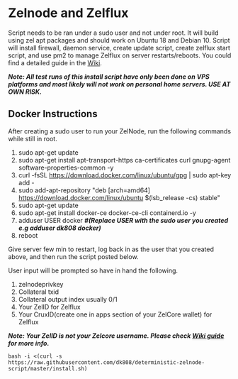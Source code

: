 # Zelnode and Zelflux
Script needs to be ran under a sudo user and not under root. It will build using zel apt packages and should work on Ubuntu 18 and Debian 10. Script will install firewall, daemon service, create update script, create zelflux start script, and use pm2 to manage Zelflux on server restarts/reboots. You could find a detailed guide in the [Wiki](https://github.com/dk808/deterministic-zelnode-script/wiki).

**_Note: All test runs of this install script have only been done on VPS platforms and most likely will not work on personal home servers. USE AT OWN RISK._** 

## Docker Instructions
After creating a sudo user to run your ZelNode, run the following commands while still in root.

1.  sudo apt-get update
2.  sudo apt-get install apt-transport-https ca-certificates curl gnupg-agent software-properties-common -y
3.  curl -fsSL https://download.docker.com/linux/ubuntu/gpg | sudo apt-key add -
4.  sudo add-apt-repository "deb [arch=amd64] https://download.docker.com/linux/ubuntu $(lsb_release -cs) stable"
5.  sudo apt-get update
6.  sudo apt-get install docker-ce docker-ce-cli containerd.io -y
7.  adduser USER docker        **_#(Replace USER with the sudo user you created e.g adduser dk808 docker)_**
8.  reboot

Give server few min to restart, log back in as the user that you created above, and then run the script posted below.

User input will be prompted so have in hand the following.
1.  zelnodeprivkey
2.  Collateral txid
3.  Collateral output index usually 0/1
4.  Your ZelID for Zelflux
5.  Your CruxID(create one in apps section of your ZelCore wallet) for Zelflux

**_Note: Your ZelID is not your Zelcore username. Please check [Wiki guide](https://github.com/dk808/deterministic-zelnode-script/wiki) for more info._**

```
bash -i <(curl -s https://raw.githubusercontent.com/dk808/deterministic-zelnode-script/master/install.sh)
```
